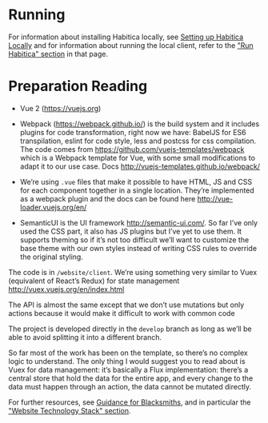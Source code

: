 # Running
For information about installing Habitica locally, see [Setting up Habitica Locally](http://habitica.wikia.com/wiki/Setting_up_Habitica_Locally) and for information about running the local client, refer to the ["Run Habitica" section](http://habitica.wikia.com/wiki/Setting_up_Habitica_Locally#Run_Habitica) in that page.

# Preparation Reading
- Vue 2 (https://vuejs.org)

- Webpack (https://webpack.github.io/) is the build system and it includes plugins for code transformation, right now we have: BabelJS for ES6 transpilation, eslint for code style, less and postcss for css compilation. The code comes from https://github.com/vuejs-templates/webpack which is a Webpack template for Vue, with some small modifications to adapt it to our use case. Docs http://vuejs-templates.github.io/webpack/

- We’re using `.vue` files that make it possible to have HTML, JS and CSS for each component together in a single location. They’re implemented as a webpack plugin and the docs can be found here http://vue-loader.vuejs.org/en/

- SemanticUI is the UI framework http://semantic-ui.com/. So far I’ve only used the CSS part, it also has JS plugins but I’ve yet to use them. It supports theming so if it’s not too difficult we’ll want to customize the base theme with our own styles instead of writing CSS rules to override the original styling.

The code is in `/website/client`. We’re using something very similar to Vuex (equivalent of React’s Redux) for state management http://vuex.vuejs.org/en/index.html

The API is almost the same except that we don’t use mutations but only actions because it would make it difficult to work with common code

The project is developed directly in the `develop` branch as long as we’ll be able to avoid splitting it into a different branch.

So far most of the work has been on the template, so there’s no complex logic to understand. The only thing I would suggest you to read about is Vuex for data management: it’s basically a Flux implementation: there’s a central store that hold the data for the entire app, and every change to the data must happen through an action, the data cannot be mutated directly.

For further resources, see [Guidance for Blacksmiths](http://habitica.wikia.com/wiki/Guidance_for_Blacksmiths), and in particular the ["Website Technology Stack" section](http://habitica.wikia.com/wiki/Guidance_for_Blacksmiths#Website_Technology_Stack).
